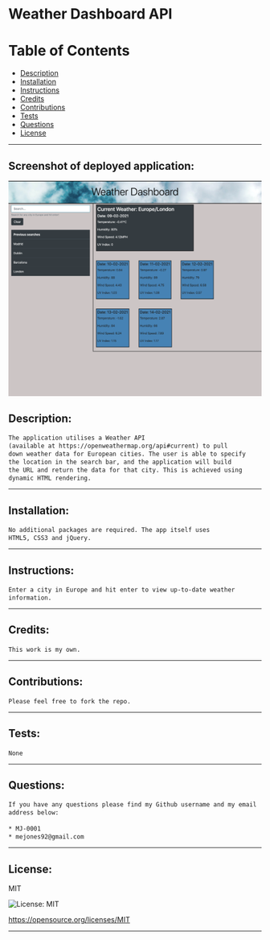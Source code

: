 
# Weather Dashboard API

# Table of Contents
- [Description](#description)
- [Installation](#installation)
- [Instructions](#instructions)
- [Credits](#credits)
- [Contributions](#contributions)
- [Tests](#tests)
- [Questions](#questions)
- [License](#license)
---
## Screenshot of deployed application:
![screenshot](./assets/images/screenshot.png)

## Description:
```
The application utilises a Weather API 
(available at https://openweathermap.org/api#current) to pull
down weather data for European cities. The user is able to specify
the location in the search bar, and the application will build
the URL and return the data for that city. This is achieved using
dynamic HTML rendering.
```
---
## Installation:
```
No additional packages are required. The app itself uses
HTML5, CSS3 and jQuery.
```
---
## Instructions:
```
Enter a city in Europe and hit enter to view up-to-date weather information.
```
---
## Credits:
```
This work is my own.
```
---
## Contributions:
```
Please feel free to fork the repo.
```
---
## Tests:
```  
None
```

---
## Questions:  
```
If you have any questions please find my Github username and my email address below:  

* MJ-0001
* mejones92@gmail.com
```
---
## License:  

MIT  

![License: MIT](https://img.shields.io/badge/License-MIT-yellow.svg)  

https://opensource.org/licenses/MIT

---

